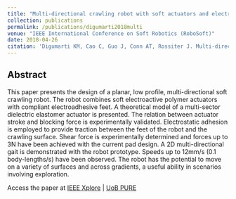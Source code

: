 ```yaml
---
title: "Multi-directional crawling robot with soft actuators and electroadhesive grippers"
collection: publications
permalink: /publications/digumarti2018multi
venue: "IEEE International Conference on Soft Robotics (RoboSoft)"
date: 2018-04-26
citation: 'Digumarti KM, Cao C, Guo J, Conn AT, Rossiter J. Multi-directional crawling robot with soft actuators and electroadhesive grippers. In2018 IEEE International Conference on Soft Robotics (RoboSoft) 2018 Apr 24 (pp. 303-308). IEEE.'
---
```


## Abstract
This paper presents the design of a planar, low profile, multi-directional soft crawling robot. The robot combines soft electroactive polymer actuators with compliant electroadhesive feet. A theoretical model of a multi-sector dielectric elastomer actuator is presented. The relation between actuator stroke and blocking force is experimentally validated. Electrostatic adhesion is employed to provide traction between the feet of the robot and the crawling surface. Shear force is experimentally determined and forces up to 3N have been achieved with the current pad design. A 2D multi-directional gait is demonstrated with the robot prototype. Speeds up to 12mm/s (0.1 body-lengths/s) have been observed. The robot has the potential to move on a variety of surfaces and across gradients, a useful ability in scenarios involving exploration.

Access the paper at [IEEE Xplore](https://doi.org/10.1109/ROBOSOFT.2018.8404936) | [UoB PURE](https://research-information.bristol.ac.uk/files/160638463/Multi_directional_crawling_robot_with_soft_actuators_and_electroadhesive_grippers.pdf)